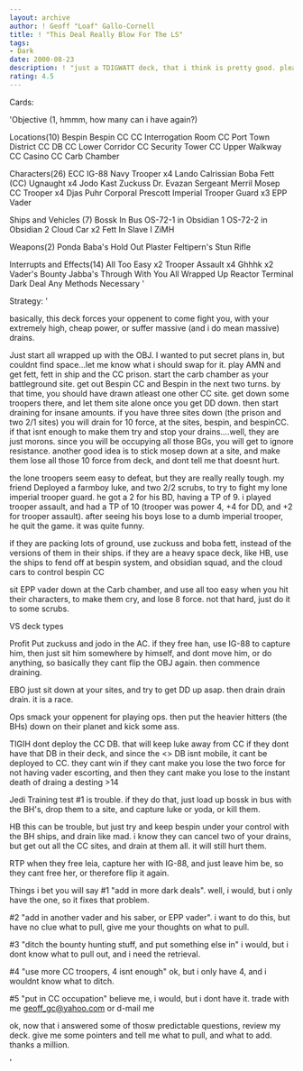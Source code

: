 ```yaml
---
layout: archive
author: ! Geoff "Loaf" Gallo-Cornell
title: ! "This Deal Really Blow For The LS"
tags:
- Dark
date: 2000-08-23
description: ! "just a TDIGWATT deck, that i think is pretty good. please leave a detailed response...not some one star review, and"
rating: 4.5
---
```

Cards: 

'Objective (1, hmmm, how many can i have again?)

Locations(10)
Bespin
Bespin CC
CC Interrogation Room
CC Port Town District
CC DB
CC Lower Corridor
CC Security Tower
CC Upper Walkway
CC Casino
CC Carb Chamber

Characters(26)
ECC IG-88
Navy Trooper x4
Lando Calrissian
Boba Fett (CC)
Ugnaught x4
Jodo Kast
Zuckuss
Dr. Evazan
Sergeant Merril
Mosep
CC Trooper x4
Djas Puhr
Corporal Prescott
Imperial Trooper Guard x3
EPP Vader


Ships and Vehicles (7)
Bossk In Bus
OS-72-1 in Obsidian 1
OS-72-2 in Obsidian 2
Cloud Car x2
Fett In Slave I
ZiMH

Weapons(2)
Ponda Baba's Hold Out Plaster
Feltipern's Stun Rifle

Interrupts and Effects(14)
All Too Easy x2
Trooper Assault x4
Ghhhk x2
Vader's Bounty
Jabba's Through With You
All Wrapped Up
Reactor Terminal
Dark Deal
Any Methods Necessary
'

Strategy: '

basically, this deck forces your oppenent to come fight you, with your extremely high, cheap power, or suffer massive (and i do mean massive) drains.

Just start all wrapped up with the OBJ. I wanted to put secret plans in, but couldnt find space...let me know what i should swap for it. play AMN and get fett, fett in ship and the CC prison. start the carb chamber as your battleground site. get out Bespin CC and Bespin in the next two turns. by that time, you should have drawn atleast one other CC site. get down some troopers there, and let them site alone once you get DD down. then start draining for insane amounts. if you have three sites down (the prison and two 2/1 sites) you will drain for 10 force, at the sites, bespin, and bespinCC. if that isnt enough to make them try and stop your drains....well, they are just morons. since you will be occupying all those BGs, you will get to ignore resistance. another good idea is to stick mosep down at a site, and make them lose all those 10 force from deck, and dont tell me that doesnt hurt.

the lone troopers seem easy to defeat, but they are really really tough. my friend Deployed a farmboy luke, and two 2/2 scrubs, to try to fight my lone imperial trooper guard. he got a 2 for his BD, having a TP of 9. i played trooper assault, and had a TP of 10 (trooper was power 4, +4 for DD, and +2 for trooper assault). after seeing his boys lose to a dumb imperial trooper, he quit the game. it was quite funny.


if they are packing lots of ground, use zuckuss and boba fett, instead of the versions of them in their ships. if they are a heavy space deck, like HB, use the ships to fend off at bespin system, and obsidian squad, and the cloud cars to control bespin CC

sit EPP vader down at the Carb chamber, and use all too easy when you hit their characters, to make them cry, and lose 8 force. not that hard, just do it to some scrubs.

VS deck types

Profit
Put zuckuss and jodo in the AC.
if they free han, use IG-88 to capture him, then just sit him somewhere by himself, and dont move him, or do anything, so basically they cant flip the OBJ again. then commence draining.


EBO
just sit down at your sites, and try to get DD up asap. then drain drain drain. it is a race.


Ops smack your oppenent for playing ops. then put the heavier hitters (the BHs) down on their planet and kick some ass.

TIGIH
dont deploy the CC DB. that will keep luke away from CC if they dont have that DB in their deck, and since the <> DB isnt mobile, it cant be deployed to CC. they cant win if they cant make you lose the two force for not having vader escorting, and then they cant make you lose to the instant death of draing a desting >14

Jedi Training
test #1 is trouble. if they do that, just load up bossk in bus with the BH's, drop them to a site, and capture luke or yoda, or kill them.

HB
this can be trouble, but just try and keep bespin under your control with the BH ships, and drain like mad. i know they can cancel two of your drains, but get out all the CC  sites, and drain at them all. it will still hurt them.

RTP
when they free leia, capture her with IG-88, and just leave him be, so they cant free her, or therefore flip it again.

   Things i bet you will say
#1 "add in more dark deals". well, i would, but i only have the one, so it fixes that problem.

#2 "add in another vader and his saber, or EPP vader". i want to do this, but have no clue what to pull, give me your thoughts on what to pull.

#3 "ditch the bounty hunting stuff, and put something else in" i would, but i dont know what to pull out, and i need the retrieval.

#4 "use more CC troopers, 4 isnt enough" ok, but i only have 4, and i wouldnt know what to ditch.

#5 "put in CC occupation" believe me, i would, but i dont have it. trade with me geoff_gc@yahoo.com or d-mail me

ok, now that i answered some of thosw predictable questions, review my deck. give me some pointers and tell me what to pull, and what to add. thanks a million.

'